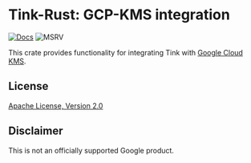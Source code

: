 # Tink-Rust: GCP-KMS integration

[![Docs](https://img.shields.io/badge/docs-rust-brightgreen?style=for-the-badge)](https://docs.rs/tink-gcpkms)
![MSRV](https://img.shields.io/badge/rustc-1.56+-yellow?style=for-the-badge)

This crate provides functionality for integrating Tink with [Google Cloud KMS](https://cloud.google.com/kms/docs/quickstart).

## License

[Apache License, Version 2.0](http://www.apache.org/licenses/LICENSE-2.0)

## Disclaimer

This is not an officially supported Google product.

